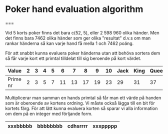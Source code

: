
# Poker hand evaluation algorithm
===

Vid 5 korts poker finns det bara c(52, 5), eller  2 598 960 olika händer. Men det finns bara 7462 olika händer som ger olika "resultat" d.v.s om man rankar händerna så kan varje hand få mella 1 och 7462 poäng.

För att snabbt kunna evaluera poker händerna utan att behöva sortera dem så får varje kort ett primtal tilldelat till sig beroende på kort värdet.

| Value    | 2 | 3 | 4 | 5 | 6 | 7 | 8 | 9 | 10 | Jack | King | Queen | Ace |
| ---------|---|---|---|---|---|---|---|---|----|------|------|-------|:---:|
| Prime nr | 2 | 3 | 5 | 7 | 11| 13| 17| 19| 23 | 29   | 31   | 37    | 41  |

Multiplicerar man samman en hands primtal så får man ett värde på handen som är oberoende av kortens ordning. Vi måste också lägga till en bit för kortets färg. För att lätt kunna evaluera korten så sparar vi alla information om dem på en integer med förljande form.

| xxxbbbbb | bbbbbbbb| cdhsrrrr| xxxppppp |
|----------|---------|---------|:--------:|


